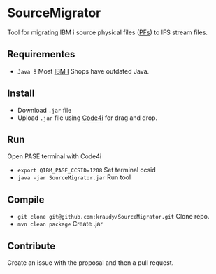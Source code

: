 # SourceMigrator

Tool for migrating IBM i source physical files ([PFs](https://github.com/kraudy/ibmi_os?tab=readme-ov-file#object-system-not-file-system)) to IFS stream files.

## Requirementes

* `Java 8` Most [IBM I](https://github.com/kraudy/ibmi_os) Shops have outdated Java.

## Install

* Download `.jar` file
* Upload `.jar` file using [Code4i](https://codefori.github.io/docs/#/) for drag and drop.

## Run

Open PASE terminal with Code4i

* `export QIBM_PASE_CCSID=1208` Set terminal ccsid
* `java -jar SourceMigrator.jar` Run tool

## Compile

* `git clone git@github.com:kraudy/SourceMigrator.git` Clone repo.
* `mvn clean package` Create .jar

## Contribute

Create an issue with the proposal and then a pull request.